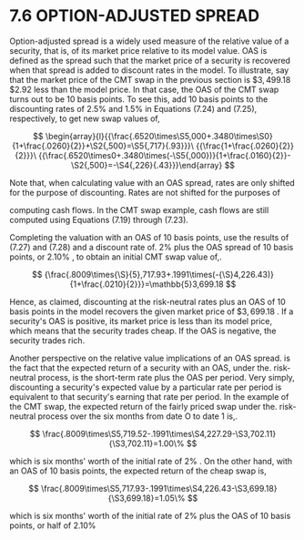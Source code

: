 # 7.6 OPTION-ADJUSTED SPREAD  

Option-adjusted spread is a widely used measure of the relative value of a security, that is, of its market price relative to its model value. OAS is defined as the spread such that the market price of a security is recovered when that spread is added to discount rates in the model. To illustrate, say that the market price of the CMT swap in the previous section is $\$3,499.18$ $\$2.92$ less than the model price. In that case, the OAS of the CMT swap turns out to be 10 basis points. To see this, add 10 basis points to the discounting rates of $2.5\%$ and $1.5\%$ in Equations (7.24) and (7.25), respectively, to get new swap values of,  

$$
\begin{array}{l}{{\frac{.6520\times\S5,000+.3480\times\S0}{1+\frac{.0260}{2}}+\S2{,500}=\S5{,717}{.93}}}\ {{\frac{1+\frac{.0260}{2}}{2}}}\ {{\frac{.6520\times0+.3480\times(-\S5{,000})}{1+\frac{.0160}{2}}-\S2{,500}=-\S4{,226}{.43}}}\end{array}
$$  

Note that, when calculating value with an OAS spread, rates are only shifted for the purpose of discounting. Rates are not shifted for the purposes of  

computing cash flows. In the CMT swap example, cash flows are still computed using Equations (7.19) through (7.23).  

Completing the valuation with an OAS of 10 basis points, use the results of (7.27) and (7.28) and a discount rate of. $2\%$ plus the OAS spread of 10 basis points, or $2.10\%$ , to obtain an initial CMT swap value of,.  

$$
{\frac{.8009\times{\S}{5},717.93+.1991\times(-{\S}4,226.43)}{1+\frac{.0210}{2}}}=\mathbb{5}3,699.18
$$  

Hence, as claimed, discounting at the risk-neutral rates plus an OAS of 10 basis points in the model recovers the given market price of $\$3,699.18$ . If a security's OAS is positive, its market price is less than its model price, which means that the security trades cheap. If the OAS is negative, the security trades rich.  

Another perspective on the relative value implications of an OAS spread. is the fact that the expected return of a security with an OAS, under the. risk-neutral process, is the short-term rate plus the OAS per period. Very simply, discounting a security's expected value by a particular rate per period is equivalent to that security's earning that rate per period. In the example of the CMT swap, the expected return of the fairly priced swap under the. risk-neutral process over the six months from date O to date 1 is,.  

$$
\frac{.8009\times\S5,719.52-.1991\times\S4,227.29-\S3,702.11}{\S3,702.11}=1.00\%
$$  

which is six months' worth of the initial rate of $2\%$ . On the other hand, with an OAS of 10 basis points, the expected return of the cheap swap is,  

$$
\frac{.8009\times\S5,717.93-.1991\times\S4,226.43-\S3,699.18}{\S3,699.18}=1.05\%
$$  

which is six months' worth of the initial rate of $2\%$ plus the OAS of 10 basis points, or half of $2.10\%$  
